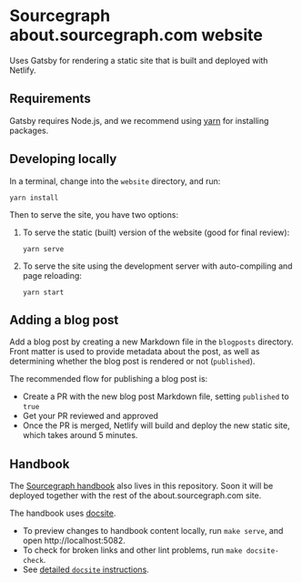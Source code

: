 # Sourcegraph about.sourcegraph.com website

Uses Gatsby for rendering a static site that is built and deployed with Netlify.

## Requirements

Gatsby requires Node.js, and we recommend using [yarn](https://yarnpkg.com/en/) for installing packages.

## Developing locally

In a terminal, change into the `website` directory, and run:

```shell
yarn install
```

Then to serve the site, you have two options:

1. To serve the static (built) version of the website (good for final review):

    ```shell
    yarn serve
    ```

2. To serve the site using the development server with auto-compiling and page reloading:

    ```shell
    yarn start
    ```

## Adding a blog post

Add a blog post by creating a new Markdown file in the `blogposts` directory. Front matter is used to provide metadata about the post, as well as determining whether the blog post is rendered or not (`published`).

The recommended flow for publishing a blog post is:

 - Create a PR with the new blog post Markdown file, setting `published` to `true`
 - Get your PR reviewed and approved
 - Once the PR is merged, Netlify will build and deploy the new static site, which takes around 5 minutes.

## Handbook

The [Sourcegraph handbook](https://about.sourcegraph.com/handbook) also lives in this repository. Soon it will be deployed together with the rest of the about.sourcegraph.com site.

The handbook uses [docsite](https://github.com/sourcegraph/docsite).

- To preview changes to handbook content locally, run `make serve`, and open http://localhost:5082.
- To check for broken links and other lint problems, run `make docsite-check`.
- See [detailed `docsite` instructions](handbook/editing.md#running-a-local-handbook-site).